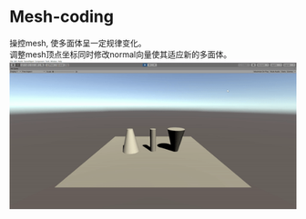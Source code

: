 # Mesh-coding
操控mesh, 使多面体呈一定规律变化。  
调整mesh顶点坐标同时修改normal向量使其适应新的多面体。  
![](https://github.com/zyy44030/Mesh-coding/blob/main/mesh%20coding.gif)
